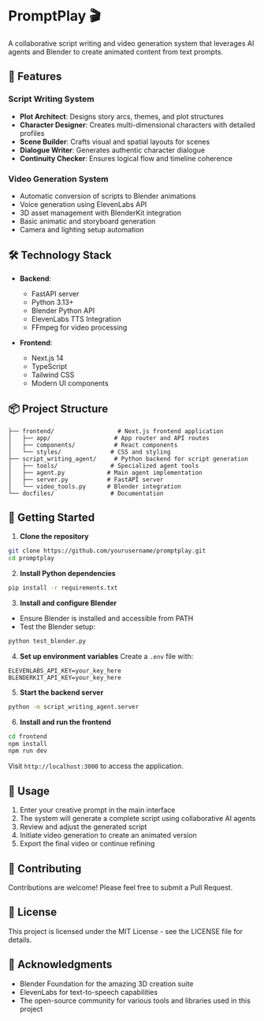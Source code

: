 # PromptPlay 🎬

A collaborative script writing and video generation system that leverages AI agents and Blender to create animated content from text prompts.

## 🌟 Features

### Script Writing System
- **Plot Architect**: Designs story arcs, themes, and plot structures
- **Character Designer**: Creates multi-dimensional characters with detailed profiles
- **Scene Builder**: Crafts visual and spatial layouts for scenes
- **Dialogue Writer**: Generates authentic character dialogue
- **Continuity Checker**: Ensures logical flow and timeline coherence

### Video Generation System
- Automatic conversion of scripts to Blender animations
- Voice generation using ElevenLabs API
- 3D asset management with BlenderKit integration
- Basic animatic and storyboard generation
- Camera and lighting setup automation

## 🛠️ Technology Stack

- **Backend**: 
  - FastAPI server
  - Python 3.13+
  - Blender Python API
  - ElevenLabs TTS Integration
  - FFmpeg for video processing

- **Frontend**:
  - Next.js 14
  - TypeScript
  - Tailwind CSS
  - Modern UI components

## 📦 Project Structure

```
├── frontend/                  # Next.js frontend application 
│   ├── app/                  # App router and API routes
│   ├── components/           # React components
│   └── styles/              # CSS and styling
├── script_writing_agent/     # Python backend for script generation
│   ├── tools/               # Specialized agent tools
│   ├── agent.py            # Main agent implementation
│   ├── server.py           # FastAPI server
│   └── video_tools.py      # Blender integration
└── docfiles/                # Documentation
```

## 🚀 Getting Started

1. **Clone the repository**
```bash
git clone https://github.com/yourusername/promptplay.git
cd promptplay
```

2. **Install Python dependencies**
```bash
pip install -r requirements.txt
```

3. **Install and configure Blender**
- Ensure Blender is installed and accessible from PATH
- Test the Blender setup:
```bash
python test_blender.py
```

4. **Set up environment variables**
Create a `.env` file with:
```
ELEVENLABS_API_KEY=your_key_here
BLENDERKIT_API_KEY=your_key_here
```

5. **Start the backend server**
```bash
python -m script_writing_agent.server
```

6. **Install and run the frontend**
```bash
cd frontend
npm install
npm run dev
```

Visit `http://localhost:3000` to access the application.

## 🎯 Usage

1. Enter your creative prompt in the main interface
2. The system will generate a complete script using collaborative AI agents
3. Review and adjust the generated script
4. Initiate video generation to create an animated version
5. Export the final video or continue refining

## 🤝 Contributing

Contributions are welcome! Please feel free to submit a Pull Request.

## 📄 License

This project is licensed under the MIT License - see the LICENSE file for details.

## 🙏 Acknowledgments

- Blender Foundation for the amazing 3D creation suite
- ElevenLabs for text-to-speech capabilities
- The open-source community for various tools and libraries used in this project
